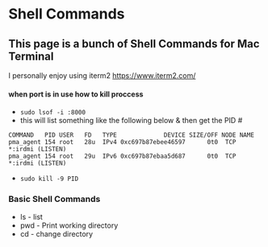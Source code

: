 # Shell Commands

## This page is a bunch of Shell Commands for Mac Terminal

I personally enjoy using iterm2 https://www.iterm2.com/

#### when port is in use how to kill proccess 
* `sudo lsof -i :8000` 
* this will list something like the following below & then get the PID #
````
COMMAND   PID USER   FD   TYPE             DEVICE SIZE/OFF NODE NAME
pma_agent 154 root   28u  IPv4 0xc697b87ebee46597      0t0  TCP *:irdmi (LISTEN)
pma_agent 154 root   29u  IPv6 0xc697b87ebaa5d687      0t0  TCP *:irdmi (LISTEN)
````
* `sudo kill -9 PID` 


### Basic Shell Commands
* ls - list
* pwd - Print working directory
* cd - change directory

